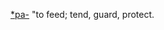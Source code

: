 [*pa-](https://www.etymonline.com/word/*pa-?ref=etymonline_crossreference "Etymology, meaning and definition of *pa-") "to feed; tend, guard, protect.